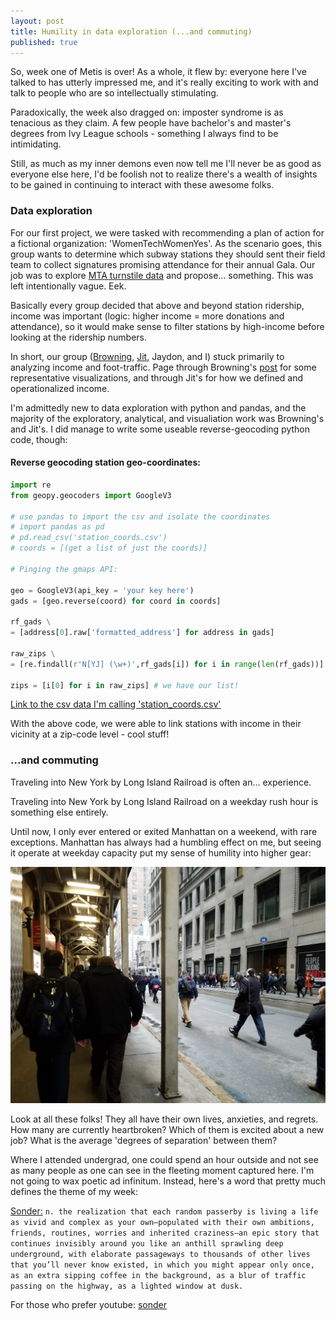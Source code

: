 ```yaml
---
layout: post
title: Humility in data exploration (...and commuting)
published: true
---
```

So, week one of Metis is over! As a whole, it flew by: everyone here I've talked to has utterly impressed me, and it's really exciting to work with and talk to people who are so intellectually stimulating.

Paradoxically, the week also dragged on: imposter syndrome is as tenacious as they claim. A few people have bachelor's and master's degrees from Ivy League schools - something I always find to be intimidating.  

Still, as much as my inner demons even now tell me I'll never be as good as everyone else here, I'd be foolish not to realize there's a wealth of insights to be gained in continuing to interact with these awesome folks.

### Data exploration

For our first project, we were tasked with recommending a plan of action for a fictional organization: 'WomenTechWomenYes'. As the scenario goes, this group wants to determine which subway stations they should sent their field team to collect signatures promising attendance for their annual Gala. Our job was to explore [MTA turnstile data](http://web.mta.info/developers/turnstile.html) and propose... something. This was left intentionally vague. Eek.  

Basically every group decided that above and beyond station ridership, income was important (logic: higher income = more donations and attendance), so it would make sense to filter stations by high-income before looking at the ridership numbers.  

In short, our group ([Browning](https://bgentry91.github.io/Detail_in_Reporting/), [Jit](https://jitsen-design.github.io), Jaydon, and I) stuck primarily to analyzing income and foot-traffic. Page through Browning's [post](https://bgentry91.github.io/Detail_in_Reporting/) for some representative visualizations, and through Jit's for how we defined and operationalized income.

I'm admittedly new to data exploration with python and pandas, and the majority of the exploratory, analytical, and visualiation work was Browning's and Jit's. I did manage to write some useable reverse-geocoding python code, though:  

#### Reverse geocoding station geo-coordinates:
```python
import re
from geopy.geocoders import GoogleV3

# use pandas to import the csv and isolate the coordinates
# import pandas as pd
# pd.read_csv('station_coords.csv')
# coords = [(get a list of just the coords)]

# Pinging the gmaps API:  

geo = GoogleV3(api_key = 'your key here')
gads = [geo.reverse(coord) for coord in coords]

rf_gads \
= [address[0].raw['formatted_address'] for address in gads]

raw_zips \
= [re.findall(r'N[YJ] (\w+)',rf_gads[i]) for i in range(len(rf_gads))]

zips = [i[0] for i in raw_zips] # we have our list!
```

[Link to the csv data I'm calling 'station_coords.csv' ](https://data.cityofnewyork.us/Transportation/Subway-Stations/arq3-7z49/data)

With the above code, we were able to link stations with income in their vicinity at a zip-code level - cool stuff!  

### ...and commuting

Traveling into New York by Long Island Railroad is often an... experience.  

Traveling into New York by Long Island Railroad on a weekday rush hour is something else entirely.  

Until now, I only ever entered or exited Manhattan on a weekend, with rare exceptions. Manhattan has always had a humbling effect on me, but seeing it operate at weekday capacity put my sense of humility into higher gear:

![the penn commute](/images/20180111_083048.jpg)  

Look at all these folks! They all have their own lives, anxieties, and regrets. How many are currently heartbroken? Which of them is excited about a new job? What is the average 'degrees of separation' between them?

Where I attended undergrad, one could spend an hour outside and not see as many people as one can see in the fleeting moment captured here. I'm not going to wax poetic ad infinitum. Instead, here's a word that pretty much defines the theme of my week:

[Sonder:](http://www.dictionaryofobscuresorrows.com/post/23536922667/sonder)  `n. the realization that each random passerby is living a life as vivid and complex as your own—populated with their own ambitions, friends, routines, worries and inherited craziness—an epic story that continues invisibly around you like an anthill sprawling deep underground, with elaborate passageways to thousands of other lives that you’ll never know existed, in which you might appear only once, as an extra sipping coffee in the background, as a blur of traffic passing on the highway, as a lighted window at dusk.`

For those who prefer youtube: [sonder](https://www.youtube.com/watch?v=AkoML0_FiV4)
